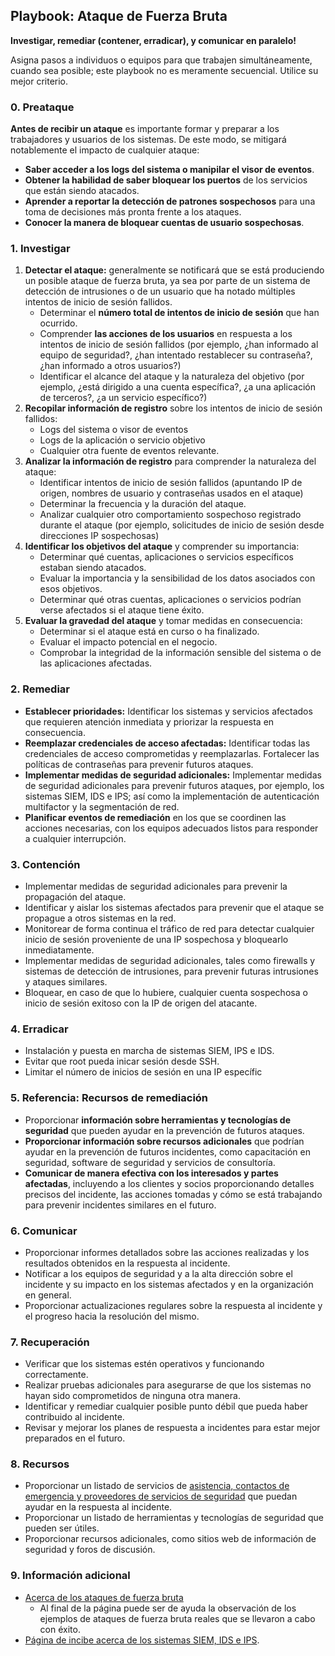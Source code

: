 ## Playbook: Ataque de Fuerza Bruta

**Investigar, remediar (contener, erradicar), y comunicar en paralelo!**

Asigna pasos a individuos o equipos para que trabajen simultáneamente, cuando sea posible; este playbook no es meramente secuencial. Utilice su mejor criterio.

### 0. Preataque

**Antes de recibir un ataque** es importante formar y preparar a los trabajadores y usuarios de los sistemas. De este modo, se mitigará notablemente el impacto de cualquier ataque:

- **Saber acceder a los logs del sistema o manipilar el visor de eventos**.
- **Obtener la habilidad de saber bloquear los puertos** de los servicios que están siendo atacados.
- **Aprender a reportar la detección de patrones sospechosos** para una toma de decisiones más pronta frente a los ataques.
- **Conocer la manera de bloquear cuentas de usuario sospechosas**.
  
### 1. Investigar

1. **Detectar el ataque:** generalmente se notificará que se está produciendo un posible ataque de fuerza bruta, ya sea por parte de un sistema de detección de intrusiones o de un usuario que ha notado múltiples intentos de inicio de sesión fallidos.
    - Determinar el **número total de intentos de inicio de sesión** que han ocurrido.
    - Comprender **las acciones de los usuarios** en respuesta a los intentos de inicio de sesión fallidos (por ejemplo, ¿han informado al equipo de seguridad?, ¿han intentado restablecer su contraseña?, ¿han informado a otros usuarios?)
    - Identificar el alcance del ataque y la naturaleza del objetivo (por ejemplo, ¿está dirigido a una cuenta específica?, ¿a una aplicación de terceros?, ¿a un servicio específico?)
2. **Recopilar información de registro** sobre los intentos de inicio de sesión fallidos:
    - Logs del sistema o visor de eventos
    - Logs de la aplicación o servicio objetivo
    - Cualquier otra fuente de eventos relevante.
3. **Analizar la información de registro** para comprender la naturaleza del ataque:
    - Identificar intentos de inicio de sesión fallidos (apuntando IP de origen, nombres de usuario y contraseñas usados en el ataque)
    - Determinar la frecuencia y la duración del ataque.
    - Analizar cualquier otro comportamiento sospechoso registrado durante el ataque (por ejemplo, solicitudes de inicio de sesión desde direcciones IP sospechosas)
4. **Identificar los objetivos del ataque** y comprender su importancia:
    - Determinar qué cuentas, aplicaciones o servicios específicos estaban siendo atacados.
    - Evaluar la importancia y la sensibilidad de los datos asociados con esos objetivos.
    - Determinar qué otras cuentas, aplicaciones o servicios podrían verse afectados si el ataque tiene éxito.
5. **Evaluar la gravedad del ataque** y tomar medidas en consecuencia:
    - Determinar si el ataque está en curso o ha finalizado.
    - Evaluar el impacto potencial en el negocio.
    - Comprobar la integridad de la información sensible del sistema o de las aplicaciones afectadas.

### 2. Remediar

- **Establecer prioridades:** Identificar los sistemas y servicios afectados que requieren atención inmediata y priorizar la respuesta en consecuencia.
- **Reemplazar credenciales de acceso afectadas:** Identificar todas las credenciales de acceso comprometidas y reemplazarlas. Fortalecer las políticas de contraseñas para prevenir futuros ataques.
- **Implementar medidas de seguridad adicionales:** Implementar medidas de seguridad adicionales para prevenir futuros ataques, por ejemplo, los sistemas SIEM, IDS e IPS; así como la implementación de autenticación multifactor y la segmentación de red.
- **Planificar eventos de remediación** en los que se coordinen las acciones necesarias, con los equipos adecuados listos para responder a cualquier interrupción.

### 3. Contención

- Implementar medidas de seguridad adicionales para prevenir la propagación del ataque.
- Identificar y aislar los sistemas afectados para prevenir que el ataque se propague a otros sistemas en la red.
- Monitorear de forma continua el tráfico de red para detectar cualquier inicio de sesión proveniente de una IP sospechosa y bloquearlo inmediatamente.
- Implementar medidas de seguridad adicionales, tales como firewalls y sistemas de detección de intrusiones, para prevenir futuras intrusiones y ataques similares.
- Bloquear, en caso de que lo hubiere, cualquier cuenta sospechosa o inicio de sesión exitoso con la IP de origen del atacante.

### 4. Erradicar

- Instalación y puesta en marcha de sistemas SIEM, IPS e IDS.
- Evitar que root pueda inicar sesión desde SSH.
- Limitar el número de inicios de sesión en una IP específic

### 5. Referencia: Recursos de remediación

- Proporcionar **información sobre herramientas y tecnologías de seguridad** que pueden ayudar en la prevención de futuros ataques.
- **Proporcionar información sobre recursos adicionales** que podrían ayudar en la prevención de futuros incidentes, como capacitación en seguridad, software de seguridad y servicios de consultoría.
- **Comunicar de manera efectiva con los interesados y partes afectadas**, incluyendo a los clientes y socios proporcionando detalles precisos del incidente, las acciones tomadas y cómo se está trabajando para prevenir incidentes similares en el futuro.

### 6. Comunicar

- Proporcionar informes detallados sobre las acciones realizadas y los resultados obtenidos en la respuesta al incidente.
- Notificar a los equipos de seguridad y a la alta dirección sobre el incidente y su impacto en los sistemas afectados y en la organización en general.
- Proporcionar actualizaciones regulares sobre la respuesta al incidente y el progreso hacia la resolución del mismo.

### 7. Recuperación

- Verificar que los sistemas estén operativos y funcionando correctamente.
- Realizar pruebas adicionales para asegurarse de que los sistemas no hayan sido comprometidos de ninguna otra manera.
- Identificar y remediar cualquier posible punto débil que pueda haber contribuido al incidente.
- Revisar y mejorar los planes de respuesta a incidentes para estar mejor preparados en el futuro.

### 8. Recursos

- Proporcionar un listado de servicios de [asistencia, contactos de emergencia y proveedores de servicios de seguridad](#TODO-enlace-al-recurso) que puedan ayudar en la respuesta al incidente.
- Proporcionar un listado de herramientas y tecnologías de seguridad que pueden ser útiles.
- Proporcionar recursos adicionales, como sitios web de información de seguridad y foros de discusión.

### 9. Información adicional

- [Acerca de los ataques de fuerza bruta](https://protecciondatos-lopd.com/empresas/ataques-fuerza-bruta/)
    - Al final de la página puede ser de ayuda la observación de los ejemplos de ataques de fuerza bruta reales que se llevaron a cabo con éxito.
- [Página de incibe acerca de los sistemas SIEM, IDS e IPS](https://www.incibe.es/protege-tu-empresa/blog/son-y-sirven-los-siem-ids-e-ips).
